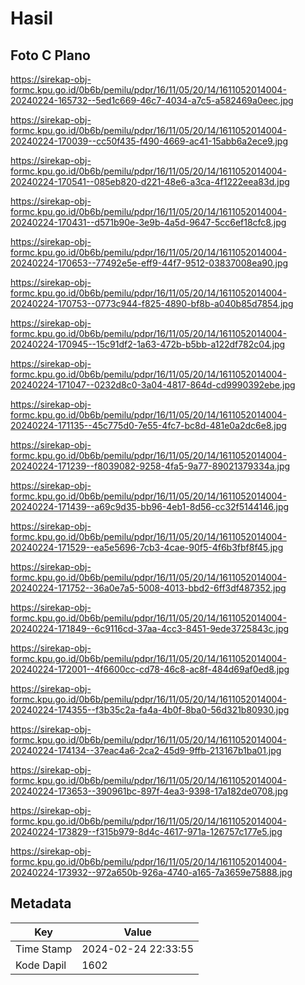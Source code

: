 # Hasil

## Foto C Plano

https://sirekap-obj-formc.kpu.go.id/0b6b/pemilu/pdpr/16/11/05/20/14/1611052014004-20240224-165732--5ed1c669-46c7-4034-a7c5-a582469a0eec.jpg

https://sirekap-obj-formc.kpu.go.id/0b6b/pemilu/pdpr/16/11/05/20/14/1611052014004-20240224-170039--cc50f435-f490-4669-ac41-15abb6a2ece9.jpg

https://sirekap-obj-formc.kpu.go.id/0b6b/pemilu/pdpr/16/11/05/20/14/1611052014004-20240224-170541--085eb820-d221-48e6-a3ca-4f1222eea83d.jpg

https://sirekap-obj-formc.kpu.go.id/0b6b/pemilu/pdpr/16/11/05/20/14/1611052014004-20240224-170431--d571b90e-3e9b-4a5d-9647-5cc6ef18cfc8.jpg

https://sirekap-obj-formc.kpu.go.id/0b6b/pemilu/pdpr/16/11/05/20/14/1611052014004-20240224-170653--77492e5e-eff9-44f7-9512-03837008ea90.jpg

https://sirekap-obj-formc.kpu.go.id/0b6b/pemilu/pdpr/16/11/05/20/14/1611052014004-20240224-170753--0773c944-f825-4890-bf8b-a040b85d7854.jpg

https://sirekap-obj-formc.kpu.go.id/0b6b/pemilu/pdpr/16/11/05/20/14/1611052014004-20240224-170945--15c91df2-1a63-472b-b5bb-a122df782c04.jpg

https://sirekap-obj-formc.kpu.go.id/0b6b/pemilu/pdpr/16/11/05/20/14/1611052014004-20240224-171047--0232d8c0-3a04-4817-864d-cd9990392ebe.jpg

https://sirekap-obj-formc.kpu.go.id/0b6b/pemilu/pdpr/16/11/05/20/14/1611052014004-20240224-171135--45c775d0-7e55-4fc7-bc8d-481e0a2dc6e8.jpg

https://sirekap-obj-formc.kpu.go.id/0b6b/pemilu/pdpr/16/11/05/20/14/1611052014004-20240224-171239--f8039082-9258-4fa5-9a77-89021379334a.jpg

https://sirekap-obj-formc.kpu.go.id/0b6b/pemilu/pdpr/16/11/05/20/14/1611052014004-20240224-171439--a69c9d35-bb96-4eb1-8d56-cc32f5144146.jpg

https://sirekap-obj-formc.kpu.go.id/0b6b/pemilu/pdpr/16/11/05/20/14/1611052014004-20240224-171529--ea5e5696-7cb3-4cae-90f5-4f6b3fbf8f45.jpg

https://sirekap-obj-formc.kpu.go.id/0b6b/pemilu/pdpr/16/11/05/20/14/1611052014004-20240224-171752--36a0e7a5-5008-4013-bbd2-6ff3df487352.jpg

https://sirekap-obj-formc.kpu.go.id/0b6b/pemilu/pdpr/16/11/05/20/14/1611052014004-20240224-171849--6c9116cd-37aa-4cc3-8451-9ede3725843c.jpg

https://sirekap-obj-formc.kpu.go.id/0b6b/pemilu/pdpr/16/11/05/20/14/1611052014004-20240224-172001--4f6600cc-cd78-46c8-ac8f-484d69af0ed8.jpg

https://sirekap-obj-formc.kpu.go.id/0b6b/pemilu/pdpr/16/11/05/20/14/1611052014004-20240224-174355--f3b35c2a-fa4a-4b0f-8ba0-56d321b80930.jpg

https://sirekap-obj-formc.kpu.go.id/0b6b/pemilu/pdpr/16/11/05/20/14/1611052014004-20240224-174134--37eac4a6-2ca2-45d9-9ffb-213167b1ba01.jpg

https://sirekap-obj-formc.kpu.go.id/0b6b/pemilu/pdpr/16/11/05/20/14/1611052014004-20240224-173653--390961bc-897f-4ea3-9398-17a182de0708.jpg

https://sirekap-obj-formc.kpu.go.id/0b6b/pemilu/pdpr/16/11/05/20/14/1611052014004-20240224-173829--f315b979-8d4c-4617-971a-126757c177e5.jpg

https://sirekap-obj-formc.kpu.go.id/0b6b/pemilu/pdpr/16/11/05/20/14/1611052014004-20240224-173932--972a650b-926a-4740-a165-7a3659e75888.jpg


## Metadata

| Key        | Value               |
| ---------- | ------------------- |
| Time Stamp | 2024-02-24 22:33:55 |
| Kode Dapil | 1602                |




